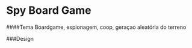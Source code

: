 Spy Board Game
==============

####Tema
Boardgame, espionagem, coop, geraçao aleatória do terreno

###Design
